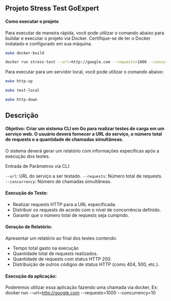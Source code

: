 ## Projeto Stress Test GoExpert

#### Como executar o projeto
Para executar de maneira rápida, você pode utilizar o comando abaixo para buildar e executar o projeto via Docker. Certifique-se de ter o Docker instalado e configurado em sua máquina.
```bash
make docker-build

docker run stress-test --url=http://google.com --requests=1000 --concurrency=10
```

Para executar para um servidor local, você pode utilizar o comando abaixo:
```bash
make http-up

make test-local

make http-down
```

## Descrição

#### Objetivo: Criar um sistema CLI em Go para realizar testes de carga em um serviço web. O usuário deverá fornecer a URL do serviço, o número total de requests e a quantidade de chamadas simultâneas.


O sistema deverá gerar um relatório com informações específicas após a execução dos testes.

Entrada de Parâmetros via CLI:

`--url`: URL do serviço a ser testado.
`--requests`: Número total de requests.
`--concurrency`: Número de chamadas simultâneas.


#### Execução do Teste:

- Realizar requests HTTP para a URL especificada.
- Distribuir os requests de acordo com o nível de concorrência definido.
- Garantir que o número total de requests seja cumprido.

#### Geração de Relatório:

Apresentar um relatório ao final dos testes contendo:
- Tempo total gasto na execução
- Quantidade total de requests realizados.
- Quantidade de requests com status HTTP 200.
- Distribuição de outros códigos de status HTTP (como 404, 500, etc.).

#### Execução da aplicação:
Poderemos utilizar essa aplicação fazendo uma chamada via docker. Ex:
docker run <sua imagem docker> --url=http://google.com --requests=1000 --concurrency=10
